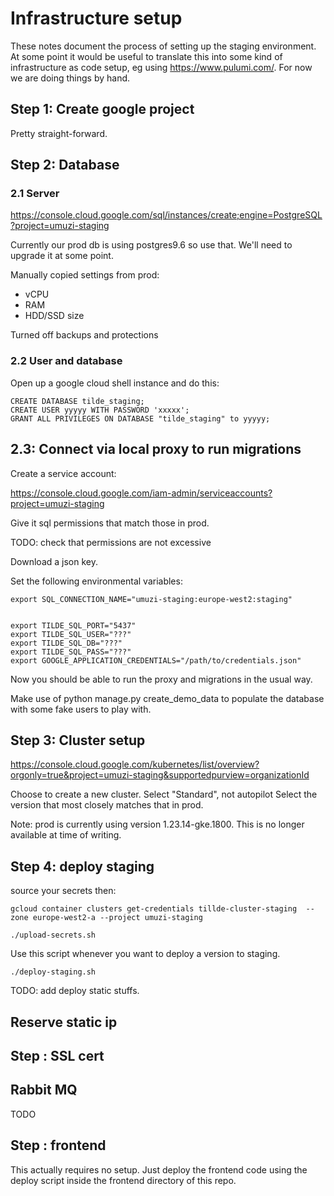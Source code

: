 # Infrastructure setup

These notes document the process of setting up the staging environment. At some point it would be useful to translate this into some kind of infrastructure as code setup, eg using https://www.pulumi.com/. For now we are doing things by hand.

## Step 1: Create google project 

Pretty straight-forward. 

## Step 2: Database

### 2.1 Server 

https://console.cloud.google.com/sql/instances/create;engine=PostgreSQL?project=umuzi-staging 

Currently our prod db is using postgres9.6 so use that. We'll need to upgrade it at some point. 

Manually copied settings from prod: 
- vCPU
- RAM
- HDD/SSD size

Turned off backups and protections

### 2.2 User and database 

Open up a google cloud shell instance and do this:

```
CREATE DATABASE tilde_staging;
CREATE USER yyyyy WITH PASSWORD 'xxxxx';
GRANT ALL PRIVILEGES ON DATABASE "tilde_staging" to yyyyy;
```

## 2.3: Connect via local proxy to run migrations

Create a service account: 

https://console.cloud.google.com/iam-admin/serviceaccounts?project=umuzi-staging

Give it sql permissions that match those in prod. 

TODO: check that permissions are not excessive 

Download a json key.

Set the following environmental variables:

```
export SQL_CONNECTION_NAME="umuzi-staging:europe-west2:staging"


export TILDE_SQL_PORT="5437"
export TILDE_SQL_USER="???"
export TILDE_SQL_DB="???"
export TILDE_SQL_PASS="???"
export GOOGLE_APPLICATION_CREDENTIALS="/path/to/credentials.json"
```

Now you should be able to run the proxy and migrations in the usual way.

Make use of python manage.py create_demo_data to populate the database with some fake users to play with.

## Step 3: Cluster setup  

https://console.cloud.google.com/kubernetes/list/overview?orgonly=true&project=umuzi-staging&supportedpurview=organizationId

Choose to create a new cluster. 
Select "Standard", not autopilot 
Select the version that most closely matches that in prod. 

Note: prod is currently using version 1.23.14-gke.1800. This is no longer available at time of writing. 




## Step 4: deploy staging

source your secrets then:

```
gcloud container clusters get-credentials tillde-cluster-staging  --zone europe-west2-a --project umuzi-staging

./upload-secrets.sh
```


Use this script whenever you want to deploy a version to staging.

```
./deploy-staging.sh 
```

TODO: add deploy static stuffs. 


## Reserve static ip 


## Step : SSL cert 

## Rabbit MQ

TODO

## Step : frontend 

This actually requires no setup. Just deploy the frontend code using the deploy script inside the frontend directory of this repo.